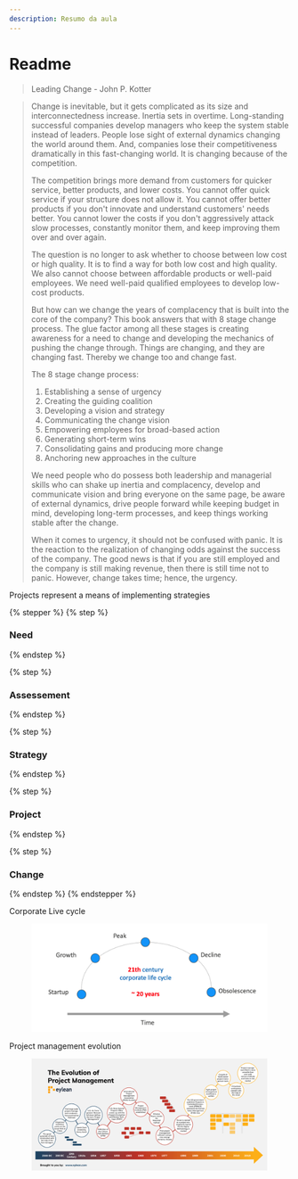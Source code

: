 ```yaml
---
description: Resumo da aula
---
```


# Readme

> Leading Change - John P. Kotter

> Change is inevitable, but it gets complicated as its size and interconnectedness increase. Inertia sets in overtime. Long-standing successful companies develop managers who keep the system stable instead of leaders. People lose sight of external dynamics changing the world around them. And, companies lose their competitiveness dramatically in this fast-changing world. It is changing because of the competition.
>
> The competition brings more demand from customers for quicker service, better products, and lower costs. You cannot offer quick service if your structure does not allow it. You cannot offer better products if you don't innovate and understand customers' needs better. You cannot lower the costs if you don't aggressively attack slow processes, constantly monitor them, and keep improving them over and over again.
>
> The question is no longer to ask whether to choose between low cost or high quality. It is to find a way for both low cost and high quality. We also cannot choose between affordable products or well-paid employees. We need well-paid qualified employees to develop low-cost products.
>
> But how can we change the years of complacency that is built into the core of the company? This book answers that with 8 stage change process. The glue factor among all these stages is creating awareness for a need to change and developing the mechanics of pushing the change through. Things are changing, and they are changing fast. Thereby we change too and change fast.
>
> The 8 stage change process:
>
> 1. Establishing a sense of urgency
> 2. Creating the guiding coalition
> 3. Developing a vision and strategy
> 4. Communicating the change vision
> 5. Empowering employees for broad-based action
> 6. Generating short-term wins
> 7. Consolidating gains and producing more change
> 8. Anchoring new approaches in the culture
>
> We need people who do possess both leadership and managerial skills who can shake up inertia and complacency, develop and communicate vision and bring everyone on the same page, be aware of external dynamics, drive people forward while keeping budget in mind, developing long-term processes, and keep things working stable after the change.
>
> When it comes to urgency, it should not be confused with panic. It is the reaction to the realization of changing odds against the success of the company. The good news is that if you are still employed and the company is still making revenue, then there is still time not to panic. However, change takes time; hence, the urgency.



Projects represent a means of implementing strategies

{% stepper %}
{% step %}
### Need


{% endstep %}

{% step %}
### Assessement


{% endstep %}

{% step %}
### Strategy


{% endstep %}

{% step %}
### Project


{% endstep %}

{% step %}
### Change


{% endstep %}
{% endstepper %}

Corporate Live cycle

<figure><img src="../../.gitbook/assets/Screenshot 2025-01-27 at 10.38.32.png" alt=""><figcaption></figcaption></figure>

Project management evolution

<figure><img src="../../.gitbook/assets/PM-History-2.png" alt=""><figcaption></figcaption></figure>


